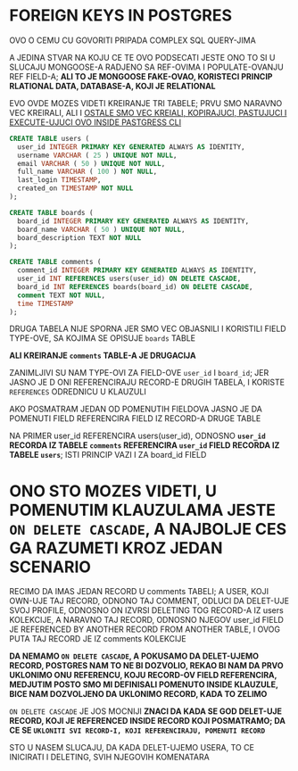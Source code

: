 # FOREIGN KEYS IN POSTGRES

OVO O CEMU CU GOVORITI PRIPADA COMPLEX SQL QUERY-JIMA

A JEDINA STVAR NA KOJU CE TE OVO PODSECATI JESTE ONO TO SI U SLUCAJU MONGOOSE-A RADJENO SA REF-OVIMA I POPULATE-OVANJU REF FIELD-A; **ALI TO JE MONGOOSE FAKE-OVAO, KORISTECI PRINCIP RLATIONAL DATA, DATABASE-A, KOJI JE RELATIONAL**

EVO OVDE MOZES VIDETI KREIRANJE TRI TABELE; PRVU SMO NARAVNO VEC KREIRALI, ALI I [OSTALE SMO VEC KREIALI, KOPIRAJUCI, PASTUJUCI I EXECUTE-UJUCI OVO INSIDE PASTGRESS CLI](sample-postgresql.sql)

```sql
CREATE TABLE users (
  user_id INTEGER PRIMARY KEY GENERATED ALWAYS AS IDENTITY,
  username VARCHAR ( 25 ) UNIQUE NOT NULL,
  email VARCHAR ( 50 ) UNIQUE NOT NULL,
  full_name VARCHAR ( 100 ) NOT NULL,
  last_login TIMESTAMP,
  created_on TIMESTAMP NOT NULL
);

CREATE TABLE boards (
  board_id INTEGER PRIMARY KEY GENERATED ALWAYS AS IDENTITY,
  board_name VARCHAR ( 50 ) UNIQUE NOT NULL,
  board_description TEXT NOT NULL
);

CREATE TABLE comments (
  comment_id INTEGER PRIMARY KEY GENERATED ALWAYS AS IDENTITY,
  user_id INT REFERENCES users(user_id) ON DELETE CASCADE,
  board_id INT REFERENCES boards(board_id) ON DELETE CASCADE,
  comment TEXT NOT NULL,
  time TIMESTAMP
);
```

DRUGA TABELA NIJE SPORNA JER SMO VEC OBJASNILI I KORISTILI FIELD TYPE-OVE, SA KOJIMA SE OPISUJE `boards` TABLE

**ALI KREIRANJE `comments` TABLE-A JE DRUGACIJA**

ZANIMLJIVI SU NAM TYPE-OVI ZA FIELD-OVE `user_id` I `board_id`; JER JASNO JE D ONI REFERENCIRAJU RECORD-E DRUGIH TABELA, I KORISTE `REFERENCES` ODREDNICU U KLAUZULI

AKO POSMATRAM JEDAN OD POMENUTIH FIELDOVA JASNO JE DA POMENUTI FIELD REFERENCIRA FIELD IZ RECORD-A DRUGE TABLE

NA PRIMER user_id REFERENCIRA users(user_id), ODNOSNO **`user_id` RECORDA IZ TABELE `comments` REFERENCIRA `user_id` FIELD RECORDA IZ TABELE `users`**; ISTI PRINCIP VAZI I ZA board_id FIELD

# ONO STO MOZES VIDETI, U POMENUTIM KLAUZULAMA JESTE `ON DELETE CASCADE`, A NAJBOLJE CES GA RAZUMETI KROZ JEDAN SCENARIO

RECIMO DA IMAS JEDAN RECORD U comments TABELI; A USER, KOJI OWN-UJE TAJ RECORD, ODNONO TAJ COMMENT, ODLUCI DA DELET-UJE SVOJ PROFILE, ODNOSNO ON IZVRSI DELETING TOG RECORD-A IZ users KOLEKCIJE, A NARAVNO TAJ RECORD, ODNOSNO NJEGOV user_id FIELD JE REFERENCED BY ANOTHER RECORD FROM ANOTHER TABLE, I OVOG PUTA TAJ RECORD JE IZ comments KOLEKCIJE 

**DA NEMAMO `ON DELETE CASCADE`, A POKUSAMO DA DELET-UJEMO RECORD, POSTGRES NAM TO NE BI DOZVOLIO, REKAO BI NAM DA PRVO UKLONIMO ONU REFERENCU, KOJU RECORD-OV FIELD REFERENCIRA, MEDJUTIM POSTO SMO MI DEFINISALI POMENUTO INSIDE KLAUZULE, BICE NAM DOZVOLJENO DA UKLONIMO RECORD, KADA TO ZELIMO**

`ON DELETE CASCADE` JE JOS MOCNIJI **ZNACI DA KADA SE GOD DELET-UJE RECORD, KOJI JE REFERENCED INSIDE RECORD KOJI POSMATRAMO; DA CE SE `UKLONITI SVI RECORD-I, KOJI REFERENCIRAJU, POMENUTI RECORD`**

STO U NASEM SLUCAJU, DA KADA DELET-UJEMO USERA, TO CE INICIRATI I DELETING, SVIH NJEGOVIH KOMENATARA
